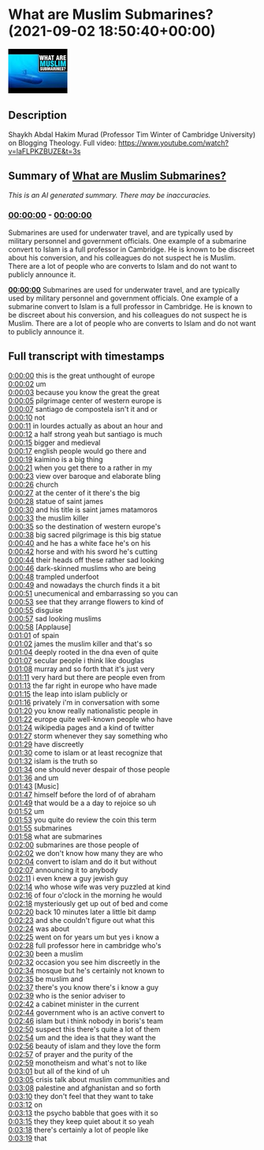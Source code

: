 # What are Muslim Submarines? (2021-09-02 18:50:40+00:00)

![alt What are Muslim Submarines?](2JUSe1VPljs.jpg "What are Muslim Submarines?")

## Description

Shaykh Abdal Hakim Murad (Professor Tim Winter of Cambridge University) on Blogging Theology. Full video: https://www.youtube.com/watch?v=laFLPKZBUZE&t=3s

## Summary of [What are Muslim Submarines?](https://www.youtube.com/watch?v=2JUSe1VPljs)


*This is an AI generated summary. There may be inaccuracies. [](/)*

### [00:00:00](https://www.youtube.com/watch?v=2JUSe1VPljs&t=0) - [00:00:00](https://www.youtube.com/watch?v=2JUSe1VPljs&t=0)

Submarines are used for underwater travel, and are typically used by military personnel and government officials. One example of a submarine convert to Islam is a full professor in Cambridge. He is known to be discreet about his conversion, and his colleagues do not suspect he is Muslim. There are a lot of people who are converts to Islam and do not want to publicly announce it.

**[00:00:00](https://www.youtube.com/watch?v=2JUSe1VPljs&t=0)** Submarines are used for underwater travel, and are typically used by military personnel and government officials. One example of a submarine convert to Islam is a full professor in Cambridge. He is known to be discreet about his conversion, and his colleagues do not suspect he is Muslim. There are a lot of people who are converts to Islam and do not want to publicly announce it.

## Full transcript with timestamps

[0:00:00](https://youtu.be/2JUSe1VPljs?t=0) this is the great unthought of europe  
[0:00:02](https://youtu.be/2JUSe1VPljs?t=2) um  
[0:00:03](https://youtu.be/2JUSe1VPljs?t=3) because you know the great the great  
[0:00:05](https://youtu.be/2JUSe1VPljs?t=5) pilgrimage center of western europe is  
[0:00:07](https://youtu.be/2JUSe1VPljs?t=7) santiago de compostela isn't it and or  
[0:00:10](https://youtu.be/2JUSe1VPljs?t=10) not  
[0:00:11](https://youtu.be/2JUSe1VPljs?t=11) in lourdes actually as about an hour and  
[0:00:12](https://youtu.be/2JUSe1VPljs?t=12) a half strong yeah but santiago is much  
[0:00:15](https://youtu.be/2JUSe1VPljs?t=15) bigger and medieval  
[0:00:17](https://youtu.be/2JUSe1VPljs?t=17) english people would go there and  
[0:00:19](https://youtu.be/2JUSe1VPljs?t=19) kaimino is a big thing  
[0:00:21](https://youtu.be/2JUSe1VPljs?t=21) when you get there to a rather in my  
[0:00:23](https://youtu.be/2JUSe1VPljs?t=23) view over baroque and elaborate bling  
[0:00:26](https://youtu.be/2JUSe1VPljs?t=26) church  
[0:00:27](https://youtu.be/2JUSe1VPljs?t=27) at the center of it there's the big  
[0:00:28](https://youtu.be/2JUSe1VPljs?t=28) statue of saint james  
[0:00:30](https://youtu.be/2JUSe1VPljs?t=30) and his title is saint james matamoros  
[0:00:33](https://youtu.be/2JUSe1VPljs?t=33) the muslim killer  
[0:00:35](https://youtu.be/2JUSe1VPljs?t=35) so the destination of western europe's  
[0:00:38](https://youtu.be/2JUSe1VPljs?t=38) big sacred pilgrimage is this big statue  
[0:00:40](https://youtu.be/2JUSe1VPljs?t=40) and he has a white face he's on his  
[0:00:42](https://youtu.be/2JUSe1VPljs?t=42) horse and with his sword he's cutting  
[0:00:44](https://youtu.be/2JUSe1VPljs?t=44) their heads off these rather sad looking  
[0:00:46](https://youtu.be/2JUSe1VPljs?t=46) dark-skinned muslims who are being  
[0:00:48](https://youtu.be/2JUSe1VPljs?t=48) trampled underfoot  
[0:00:49](https://youtu.be/2JUSe1VPljs?t=49) and nowadays the church finds it a bit  
[0:00:51](https://youtu.be/2JUSe1VPljs?t=51) unecumenical and embarrassing so you can  
[0:00:53](https://youtu.be/2JUSe1VPljs?t=53) see that they arrange flowers to kind of  
[0:00:55](https://youtu.be/2JUSe1VPljs?t=55) disguise  
[0:00:57](https://youtu.be/2JUSe1VPljs?t=57) sad looking muslims  
[0:00:58](https://youtu.be/2JUSe1VPljs?t=58) [Applause]  
[0:01:01](https://youtu.be/2JUSe1VPljs?t=61) of spain  
[0:01:02](https://youtu.be/2JUSe1VPljs?t=62) james the muslim killer and that's so  
[0:01:04](https://youtu.be/2JUSe1VPljs?t=64) deeply rooted in the dna even of quite  
[0:01:07](https://youtu.be/2JUSe1VPljs?t=67) secular people i think like douglas  
[0:01:08](https://youtu.be/2JUSe1VPljs?t=68) murray and so forth that it's just very  
[0:01:11](https://youtu.be/2JUSe1VPljs?t=71) very hard but there are people even from  
[0:01:13](https://youtu.be/2JUSe1VPljs?t=73) the far right in europe who have made  
[0:01:15](https://youtu.be/2JUSe1VPljs?t=75) the leap into islam publicly or  
[0:01:16](https://youtu.be/2JUSe1VPljs?t=76) privately i'm in conversation with some  
[0:01:20](https://youtu.be/2JUSe1VPljs?t=80) you know really nationalistic people in  
[0:01:22](https://youtu.be/2JUSe1VPljs?t=82) europe quite well-known people who have  
[0:01:24](https://youtu.be/2JUSe1VPljs?t=84) wikipedia pages and a kind of twitter  
[0:01:27](https://youtu.be/2JUSe1VPljs?t=87) storm whenever they say something who  
[0:01:29](https://youtu.be/2JUSe1VPljs?t=89) have discreetly  
[0:01:30](https://youtu.be/2JUSe1VPljs?t=90) come to islam or at least recognize that  
[0:01:32](https://youtu.be/2JUSe1VPljs?t=92) islam is the truth so  
[0:01:34](https://youtu.be/2JUSe1VPljs?t=94) one should never despair of those people  
[0:01:36](https://youtu.be/2JUSe1VPljs?t=96) and um  
[0:01:43](https://youtu.be/2JUSe1VPljs?t=103) [Music]  
[0:01:47](https://youtu.be/2JUSe1VPljs?t=107) himself before the lord of of abraham  
[0:01:49](https://youtu.be/2JUSe1VPljs?t=109) that would be a a day to rejoice so uh  
[0:01:52](https://youtu.be/2JUSe1VPljs?t=112) um  
[0:01:53](https://youtu.be/2JUSe1VPljs?t=113) you quite do review the coin this term  
[0:01:55](https://youtu.be/2JUSe1VPljs?t=115) submarines  
[0:01:58](https://youtu.be/2JUSe1VPljs?t=118) what are submarines  
[0:02:00](https://youtu.be/2JUSe1VPljs?t=120) submarines are those people of  
[0:02:02](https://youtu.be/2JUSe1VPljs?t=122) we don't know how many they are who  
[0:02:04](https://youtu.be/2JUSe1VPljs?t=124) convert to islam and do it but without  
[0:02:07](https://youtu.be/2JUSe1VPljs?t=127) announcing it to anybody  
[0:02:11](https://youtu.be/2JUSe1VPljs?t=131) i even knew a guy jewish guy  
[0:02:14](https://youtu.be/2JUSe1VPljs?t=134) who whose wife was very puzzled at kind  
[0:02:16](https://youtu.be/2JUSe1VPljs?t=136) of four o'clock in the morning he would  
[0:02:18](https://youtu.be/2JUSe1VPljs?t=138) mysteriously get up out of bed and come  
[0:02:20](https://youtu.be/2JUSe1VPljs?t=140) back 10 minutes later a little bit damp  
[0:02:23](https://youtu.be/2JUSe1VPljs?t=143) and she couldn't figure out what this  
[0:02:24](https://youtu.be/2JUSe1VPljs?t=144) was about  
[0:02:25](https://youtu.be/2JUSe1VPljs?t=145) went on for years um but yes i know a  
[0:02:28](https://youtu.be/2JUSe1VPljs?t=148) full professor here in cambridge who's  
[0:02:30](https://youtu.be/2JUSe1VPljs?t=150) been a muslim  
[0:02:32](https://youtu.be/2JUSe1VPljs?t=152) occasion you see him discreetly in the  
[0:02:34](https://youtu.be/2JUSe1VPljs?t=154) mosque but he's certainly not known to  
[0:02:35](https://youtu.be/2JUSe1VPljs?t=155) be muslim and  
[0:02:37](https://youtu.be/2JUSe1VPljs?t=157) there's you know there's i know a guy  
[0:02:39](https://youtu.be/2JUSe1VPljs?t=159) who is the senior adviser to  
[0:02:42](https://youtu.be/2JUSe1VPljs?t=162) a cabinet minister in the current  
[0:02:44](https://youtu.be/2JUSe1VPljs?t=164) government who is an active convert to  
[0:02:46](https://youtu.be/2JUSe1VPljs?t=166) islam but i think nobody in boris's team  
[0:02:50](https://youtu.be/2JUSe1VPljs?t=170) suspect this there's quite a lot of them  
[0:02:54](https://youtu.be/2JUSe1VPljs?t=174) um and the idea is that they want the  
[0:02:56](https://youtu.be/2JUSe1VPljs?t=176) beauty of islam and they love the form  
[0:02:57](https://youtu.be/2JUSe1VPljs?t=177) of prayer and the purity of the  
[0:02:59](https://youtu.be/2JUSe1VPljs?t=179) monotheism and what's not to like  
[0:03:01](https://youtu.be/2JUSe1VPljs?t=181) but all of the kind of uh  
[0:03:05](https://youtu.be/2JUSe1VPljs?t=185) crisis talk about muslim communities and  
[0:03:08](https://youtu.be/2JUSe1VPljs?t=188) palestine and afghanistan and so forth  
[0:03:10](https://youtu.be/2JUSe1VPljs?t=190) they don't feel that they want to take  
[0:03:12](https://youtu.be/2JUSe1VPljs?t=192) on  
[0:03:13](https://youtu.be/2JUSe1VPljs?t=193) the psycho babble that goes with it so  
[0:03:15](https://youtu.be/2JUSe1VPljs?t=195) they they keep quiet about it so yeah  
[0:03:18](https://youtu.be/2JUSe1VPljs?t=198) there's certainly a lot of people like  
[0:03:19](https://youtu.be/2JUSe1VPljs?t=199) that  
